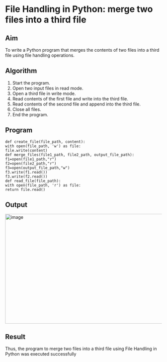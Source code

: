 # File Handling in Python: merge two files into a third file 

## Aim
To write a Python program that merges the contents of two files into a third file using file handling
operations.

## Algorithm
1. Start the program.
2. Open two input files in read mode.
3. Open a third file in write mode.
4. Read contents of the first file and write into the third file.
5. Read contents of the second file and append into the third file.
6. Close all files.
7. End the program.

## Program
```
def create_file(file_path, content):
with open(file_path, 'w') as file:
file.write(content)
def merge_files(file1_path, file2_path, output_file_path):
f1=open(file1_path,"r")
f2=open(file2_path,"r")
f3=open(output_file_path,"w")
f3.write(f1.read())
f3.write(f2.read())
def read_file(file_path):
with open(file_path, 'r') as file:
return file.read()
```
## Output
<img width="816" height="353" alt="image" src="https://github.com/user-attachments/assets/b340b68d-7d6f-44cd-8bed-a4e35eeba9ce" />

## Result
Thus, the program to merge two files into a third file using File Handling in Python was executed
successfully

